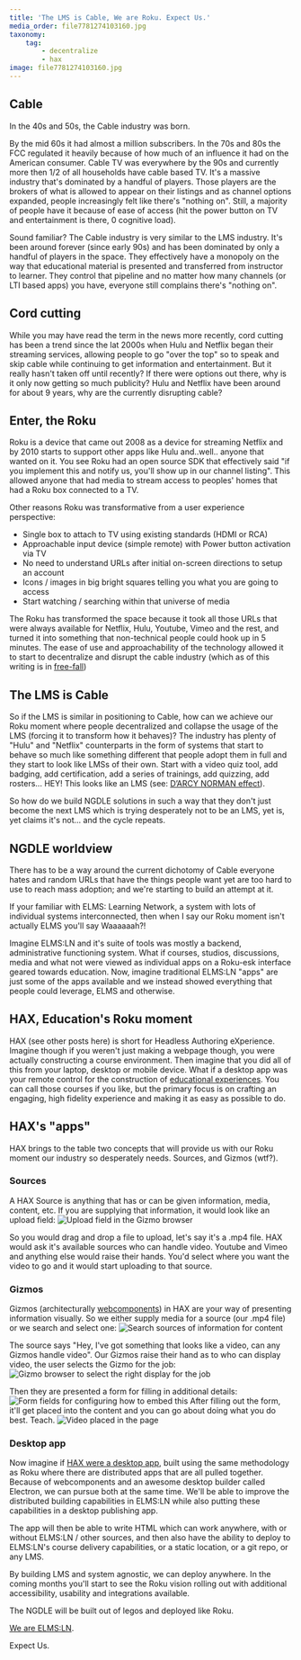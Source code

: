 ```yaml
---
title: 'The LMS is Cable, We are Roku. Expect Us.'
media_order: file7781274103160.jpg
taxonomy:
    tag:
        - decentralize
        - hax
image: file7781274103160.jpg
---
```


## Cable
In the 40s and 50s, the Cable industry was born.

By the mid 60s it had almost a million subscribers. In the 70s and 80s the FCC regulated it heavily because of how much of an influence it had on the American consumer. Cable TV was everywhere by the 90s and currently more then 1/2 of all households have cable based TV. It's a massive industry that's dominated by a handful of players. Those players are the brokers of what is allowed to appear on their listings and as channel options expanded, people increasingly felt like there's "nothing on". Still, a majority of people have it because of ease of access (hit the power button on TV and entertainment is there, 0 cognitive load).

Sound familiar? The Cable industry is very similar to the LMS industry. It's been around forever (since early 90s) and has been dominated by only a handful of players in the space. They effectively have a monopoly on the way that educational material is presented and transferred from instructor to learner. They control that pipeline and no matter how many channels (or LTI based apps) you have, everyone still complains there's "nothing on".

## Cord cutting
While you may have read the term in the news more recently, cord cutting has been a trend since the lat 2000s when Hulu and Netflix began their streaming services, allowing people to go "over the top" so to speak and skip cable while continuing to get information and entertainment. But it really hasn't taken off until recently? If there were options out there, why is it only now getting so much publicity? Hulu and Netflix have been around for about 9 years, why are the currently disrupting cable?

## Enter, the Roku
Roku is a device that came out 2008 as a device for streaming Netflix and by 2010 starts to support other apps like Hulu and..well.. anyone that wanted on it. You see Roku had an open source SDK that effectively said "if you implement this and notify us, you'll show up in our channel listing". This allowed anyone that had media to stream access to peoples' homes that had a Roku box connected to a TV.

Other reasons Roku was transformative from a user experience perspective:
- Single box to attach to TV using existing standards (HDMI or RCA)
- Approachable input device (simple remote) with Power button activation via TV
- No need to understand URLs after initial on-screen directions to setup an account
- Icons / images in big bright squares telling you what you are going to access
- Start watching / searching within that universe of media

The Roku has transformed the space because it took all those URLs that were always available for Netflix, Hulu, Youtube, Vimeo and the rest, and turned it into something that non-technical people could hook up in 5 minutes. The ease of use and approachability of the technology allowed it to start to decentralize and disrupt the cable industry (which as of this writing is in [free-fall](http://www.businessinsider.com/espn-losing-subscribers-not-ratings-viewers-2017-9))

## The LMS is Cable
So if the LMS is similar in positioning to Cable, how can we achieve our Roku moment where people decentralized and collapse the usage of the LMS (forcing it to transform how it behaves)? The industry has plenty of "Hulu" and "Netflix" counterparts in the form of systems that start to behave so much like something different that people adopt them in full and they start to look like LMSs of their own. Start with a video quiz tool, add badging, add certification, add a series of trainings, add quizzing, add rosters... HEY! This looks like an LMS (see: [D’ARCY NORMAN effect](https://darcynorman.net/2013/02/15/normans-law-of-elearning-tool-convergence/)).

So how do we build NGDLE solutions in such a way that they don't just become the next LMS which is trying desperately not to be an LMS, yet is, yet claims it's not... and the cycle repeats.

## NGDLE worldview
There has to be a way around the current dichotomy of Cable everyone hates and random URLs that have the things people want yet are too hard to use to reach mass adoption; and we're starting to build an attempt at it.

If your familiar with ELMS: Learning Network, a system with lots of individual systems interconnected, then when I say our Roku moment isn't actually ELMS you'll say Waaaaaah?!

Imagine ELMS:LN and it's suite of tools was mostly a backend, administrative functioning system. What if courses, studios, discussions, media and what not were viewed as individual apps on a Roku-esk interface geared towards education. Now, imagine traditional ELMS:LN "apps" are just some of the apps available and we instead showed everything that people could leverage, ELMS and otherwise.

## HAX, Education's Roku moment
HAX (see other posts here) is short for Headless Authoring eXperience. Imagine though if you weren't just making a webpage though, you were actually constructing a course environment. Then imagine that you did all of this from your laptop, desktop or mobile device. What if a desktop app was your remote control for the construction of [educational experiences](https://btopro.com/blog/creating-the-decentralized-instructional-experience-app). You can call those courses if you like, but the primary focus is on crafting an engaging, high fidelity experience and making it as easy as possible to do.

## HAX's "apps"
HAX brings to the table two concepts that will provide us with our Roku moment our industry so desperately needs. Sources, and Gizmos (wtf?).

### Sources
A HAX Source is anything that has or can be given information, media, content, etc. If you are supplying that information, it would look like an upload field:
![Upload field in the Gizmo browser](2017-12-21_13-42-55.jpg)

So you would drag and drop a file to upload, let's say it's a .mp4 file. HAX would ask it's available sources who can handle video. Youtube and Vimeo and anything else would raise their hands. You'd select where you want the video to go and it would start uploading to that source.

### Gizmos
Gizmos (architecturally [webcomponents](https://btopro.com/blog/betting-on-webcomponents-to-bring-about-ngdle)) in HAX are your way of presenting information visually. So we either supply media for a source (our .mp4 file) or we search and select one:
![Search sources of information for content](2017-12-21_14-02-25.jpg)

The source says "Hey, I've got something that looks like a video, can any Gizmos handle video". Our Gizmos raise their hand as to who can display video, the user selects the Gizmo for the job:
![Gizmo browser to select the right display for the job](2017-12-21_14-02-38.jpg)

Then they are presented a form for filling in additional details:
![Form fields for configuring how to embed this](2017-12-21_14-30-55.jpg)
After filling out the form, it'll get placed into the content and you can go about doing what you do best. Teach.
![Video placed in the page](2017-12-21_14-34-51.jpg)

### Desktop app
Now imagine if [HAX were a desktop app](https://github.com/LRNWebComponents/hax-desktop-app), built using the same methodology as Roku where there are distributed apps that are all pulled together. Because of webcomponents and an awesome desktop builder called Electron, we can pursue both at the same time. We'll be able to improve the distributed building capabilities in ELMS:LN while also putting these capabilities in a desktop publishing app.

The app will then be able to write HTML which can work anywhere, with or without ELMS:LN / other sources, and then also have the ability to deploy to ELMS:LN's course delivery capabilities, or a static location, or a git repo, or any LMS.

By building LMS and system agnostic, we can deploy anywhere. In the coming months you'll start to see the Roku vision rolling out with additional accessibility, usability and integrations available.

The NGDLE will be built out of legos and deployed like Roku.

[We are ELMS:LN](https://www.elmsln.org/stranger-things/).

Expect Us.